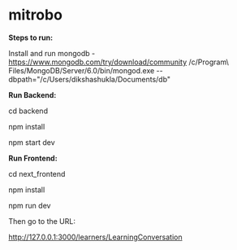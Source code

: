 # mitrobo
<b>Steps to run:</b>

Install and run mongodb - https://www.mongodb.com/try/download/community
 /c/Program\ Files/MongoDB/Server/6.0/bin/mongod.exe --dbpath="/c/Users/dikshashukla/Documents/db"

<b>Run Backend:</b>

cd backend

npm install

npm start dev

<b>Run Frontend: </b>

cd next_frontend

npm install

npm run dev

Then go to the URL:

http://127.0.0.1:3000/learners/LearningConversation


